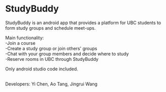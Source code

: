 # StudyBuddy

StudyBuddy is an android app that provides a platform for UBC students to form study groups and schedule meet-ups.

Main functionality: <br />
-Join a course <br />
-Create a study group or join others' groups <br />
-Chat with your group members and decide where to study <br />
-Reserve rooms in UBC through StudyBuddy<br /> 

Only android studio code included.<br /><br />

Developers: Yi Chen, Ao Tang, Jingrui Wang
